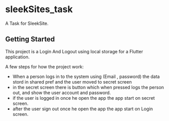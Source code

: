 # sleekSites_task

A Task for SleekSite.

## Getting Started

This project is a Login And Logout using local storage for a Flutter application.

A few steps for how the project work:

- When a person logs in to the system using (Email , password) the data stord in shared pref and the user moved to secret screen
- in the secret screen there is button which when pressed logs the person out, and show the user account and password.
- if the user is logged in once he open the app the app start on secret screen.
- after the user sign out once he open the app the app start on Login screen.


